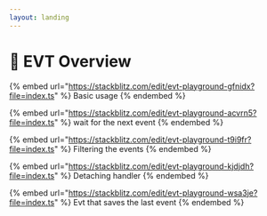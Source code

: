 ```yaml
---
layout: landing
---
```


# 🚀 EVT Overview

{% embed url="https://stackblitz.com/edit/evt-playground-gfnidx?file=index.ts" %}
Basic usage
{% endembed %}

{% embed url="https://stackblitz.com/edit/evt-playground-acvrn5?file=index.ts" %}
wait for the next event
{% endembed %}

{% embed url="https://stackblitz.com/edit/evt-playground-t9i9fr?file=index.ts" %}
Filtering the events
{% endembed %}

{% embed url="https://stackblitz.com/edit/evt-playground-kjdjdh?file=index.ts" %}
Detaching handler
{% endembed %}

{% embed url="https://stackblitz.com/edit/evt-playground-wsa3je?file=index.ts" %}
Evt that saves the last event
{% endembed %}
